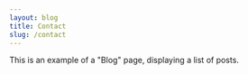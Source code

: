 ```yaml
---
layout: blog
title: Contact
slug: /contact
---
```


This is an example of a "Blog" page, displaying a list of posts.
<br />
